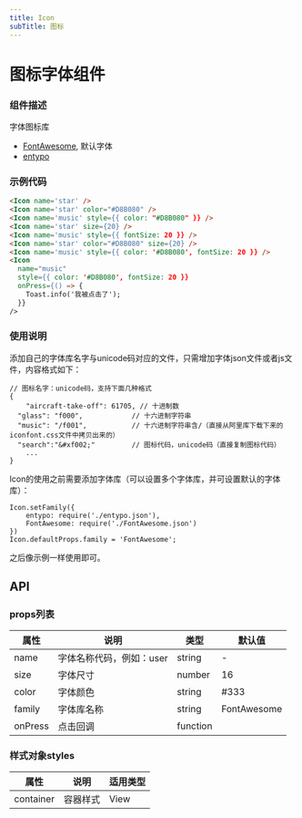 ```yaml
---
title: Icon
subTitle: 图标
---
```


# 图标字体组件

### 组件描述
字体图标库

* [FontAwesome](http://fontawesome.io/icons/), 默认字体
* [entypo](http://entypo.com/)


### 示例代码

```html
<Icon name='star' />
<Icon name='star' color="#D8B080" />
<Icon name='music' style={{ color: "#D8B080" }} />
<Icon name='star' size={20} />
<Icon name='music' style={{ fontSize: 20 }} />
<Icon name='star' color="#D8B080" size={20} />
<Icon name='music' style={{ color: '#D8B080', fontSize: 20 }} />
<Icon
  name="music"
  style={{ color: '#D8B080', fontSize: 20 }}
  onPress={() => {
    Toast.info('我被点击了');
  }}
/>
```

### 使用说明

添加自己的字体库名字与unicode码对应的文件，只需增加字体json文件或者js文件，内容格式如下：

```
// 图标名字：unicode码，支持下面几种格式
{
	"aircraft-take-off": 61705, // 十进制数
  "glass": "f000",            // 十六进制字符串
  "music": "/f001",           // 十六进制字符串含/（直接从阿里库下载下来的iconfont.css文件中拷贝出来的）
  "search":"&#xf002;"         // 图标代码，unicode码（直接复制图标代码）
	...
}
```
Icon的使用之前需要添加字体库（可以设置多个字体库，并可设置默认的字体库）：

```
Icon.setFamily({
	entypo: require('./entypo.json'),
	FontAwesome: require('./FontAwesome.json')
})
Icon.defaultProps.family = 'FontAwesome';
```
之后像示例一样使用即可。

## API

### props列表

属性 | 说明 | 类型 | 默认值
----|-----|------|------
| name | 字体名称代码，例如：user | string | - |
| size | 字体尺寸 | number | 16 |
| color | 字体颜色 | string | #333 |
| family | 字体库名称 | string | FontAwesome |
| onPress | 点击回调 | function | |

### 样式对象styles

属性 | 说明 | 适用类型
----|-----|------
| container | 容器样式 | View |
